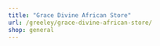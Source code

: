 ```yaml
---
title: "Grace Divine African Store"
url: /greeley/grace-divine-african-store/
shop: general
---
```

